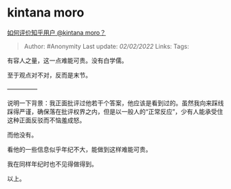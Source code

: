 # kintana moro
[如何评价知乎用户 @kintana moro？](https://www.zhihu.com/question/30074326/answer/615067344)

> Author: #Anonymity
> Last update: *02/02/2022*
> Links:
> Tags:

有容人之量，这一点难能可贵。没有白学儒。

至于观点对不对，反而是末节。

—————

说明一下背景：我正面批评过他若干个答案，他应该是看到过的。虽然我向来踩线踩得严谨，确保落在批评权界之内，但是以一般人的“正常反应”，少有人能承受住这种正面反驳而不恼羞成怒。

而他没有。

看他的一些信息似乎年纪不大，能做到这样难能可贵。

我在同样年纪时也不见得做得到。

以上。

